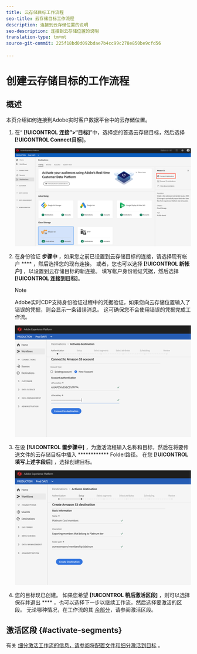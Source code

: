 ```yaml
---
title: 云存储目标工作流程
seo-title: 云存储目标工作流程
description: 连接到云存储位置的说明
seo-description: 连接到云存储位置的说明
translation-type: tm+mt
source-git-commit: 225f18bd0d092bdae7b4cc99c278e850be9cfd56

---
```



# 创建云存储目标的工作流程

## 概述

本页介绍如何连接到Adobe实时客户数据平台中的云存储位置。

1. 在“ **[!UICONTROL 连接”>“目标]**”中，选择您的首选云存储目标，然后选择 **[!UICONTROL Connect目标]**。

   ![连接到云存储目标](/help/rtcdp/destinations/assets/connect-cloud-destination.png)

2. 在身份验证 **步骤中** ，如果您之前已设置到云存储目标的连接，请选择现有帐户 **** ，然后选择您的现有连接。 或者，您也可以选择 **[!UICONTROL 新帐户]** ，以设置到云存储目标的新连接。 填写帐户身份验证凭据，然后选择 **[!UICONTROL 连接到目标]**。

   >[!NOTE]
   >
   >Adobe实时CDP支持身份验证过程中的凭据验证，如果您向云存储位置输入了错误的凭据，则会显示一条错误消息。 这可确保您不会使用错误的凭据完成工作流。

   ![连接到云存储目标——身份验证步骤](/help/rtcdp/destinations/assets/cloud-destinations-authentication-step.png)

3. 在设 **[!UICONTROL 置步骤中]** ，为激活流程输入名称和目标，然后在将要传送文件的云存储目标中插入 ************ Folder路径。 在您 **[!UICONTROL 填写上述字段后]** ，选择创建目标。

   ![连接到云存储目标——身份验证步骤](/help/rtcdp/destinations/assets/cloud-destinations-setup-step.png)

4. 您的目标现已创建。 如果您希望 **[!UICONTROL 稍后激活区段]** ，则可以选择保存并退出 **** ，也可以选择下一步以继续工作流，然后选择要激活的区段。 无论哪种情况，在工作流的其 [余部分](#activate-segments)，请参阅激活区段。

## 激活区段 {#activate-segments}

有关 [细分激活工作流的信息，请参阅将配置文件和细分激活到目标](/help/rtcdp/destinations/activate-destinations.md) 。